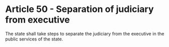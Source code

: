 # Article 50 - Separation of judiciary from executive

<div style="text-align: justify">The state shall take steps to separate the judiciary from the executive in the public services of the state.</div>